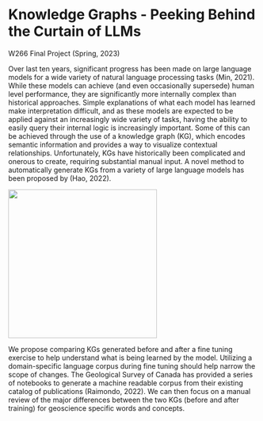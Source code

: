 # Knowledge Graphs - Peeking Behind the Curtain of LLMs
W266 Final Project (Spring, 2023)

Over last ten years, significant progress has been made on large language models for a wide variety of natural language processing tasks (Min, 2021). While these models can achieve (and even occasionally supersede) human level performance, they are significantly more internally complex than historical approaches. Simple explanations of what each model has learned make interpretation difficult, and as these models are expected to be applied against an increasingly wide variety of tasks, having the ability to easily query their internal logic is increasingly important. Some of this can be achieved through the use of a knowledge graph (KG), which encodes semantic information and provides a way to visualize contextual relationships. Unfortunately, KGs have historically been complicated and onerous to create, requiring substantial manual input. A novel method to automatically generate KGs from a variety of large language models has been proposed by (Hao, 2022). 

<img src="https://user-images.githubusercontent.com/57841352/232344518-247201e5-735f-4c87-9490-2a8552d7f6ca.png" width="300">

We propose comparing KGs generated before and after a fine tuning exercise to help understand what is being learned by the model. Utilizing a domain-specific language corpus during fine tuning should help narrow the scope of changes. The Geological Survey of Canada has provided a series of notebooks to generate a machine readable corpus from their existing catalog of publications (Raimondo, 2022). We can then focus on a manual review of the major differences between the two KGs (before and after training) for geoscience specific words and concepts.
